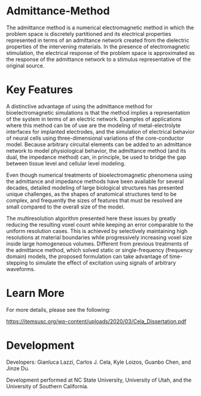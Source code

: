# Admittance-Method

The admittance method is a numerical electromagnetic method in which the problem
space is discretely partitioned and its electrical properties represented in terms of an
admittance network created from the dielectric properties of the intervening materials. In
the presence of electromagnetic stimulation, the electrical response of the problem space
is approximated as the response of the admittance network to a stimulus representative
of the original source. 

# Key Features

A distinctive advantage of using the admittance method for bioelectromagnetic simulations
is that the method implies a representation of the system in terms of an electric
network. Examples of applications where this method can be of use are the modeling
of metal-electrolyte interfaces for implanted electrodes, and the simulation of electrical
behavior of neural cells using three-dimensional variations of the core-conductor model.
Because arbitrary circuital elements can be added to an admittance network to model
physiological behavior, the admittance method (and its dual, the impedance method)
can, in principle, be used to bridge the gap between tissue level and cellular level modeling.

Even though numerical treatments of bioelectromagnetic phenomena using the
admittance and impedance methods have been available for several decades, detailed
modeling of large biological structures has presented unique challenges, as the shapes of
anatomical structures tend to be complex, and frequently the sizes of features that must
be resolved are small compared to the overall size of the model. 

The multiresolution algorithm presented here these issues by greatly reducing the
resulting voxel count while keeping an error comparable to the uniform resolution cases.
This is achieved by selectively maintaining high resolutions at material boundaries while
progressively increasing voxel size inside large homogeneous volumes. Different from previous
treatments of the admittance method, which solved static or single-frequency (frequency
domain) models, the proposed formulation can take advantage of time-stepping
to simulate the effect of excitation using signals of arbitrary waveforms.


# Learn More

For more details, please see the following:

https://itemsusc.org/wp-content/uploads/2020/03/Cela_Dissertation.pdf


# Development

Developers:  Gianluca Lazzi, Carlos J. Cela, Kyle Loizos, Guanbo Chen, and Jinze Du.

Development performed at NC State University, University of Utah, and the University of Southern California.







